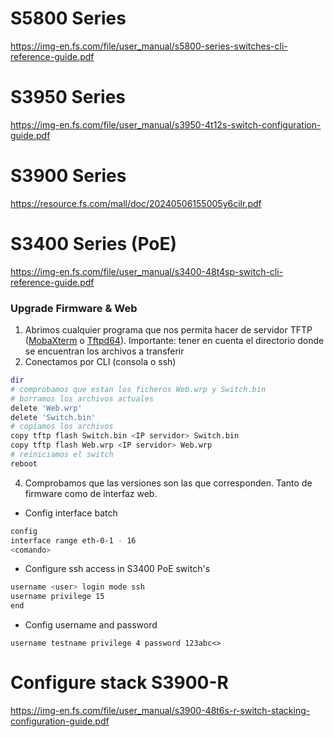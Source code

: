# S5800 Series

https://img-en.fs.com/file/user_manual/s5800-series-switches-cli-reference-guide.pdf

# S3950 Series

https://img-en.fs.com/file/user_manual/s3950-4t12s-switch-configuration-guide.pdf

# S3900 Series

https://resource.fs.com/mall/doc/20240506155005y6cilr.pdf

# S3400 Series (PoE)

https://img-en.fs.com/file/user_manual/s3400-48t4sp-switch-cli-reference-guide.pdf

### Upgrade Firmware & Web

1. Abrimos cualquier programa que nos permita hacer de servidor TFTP ([MobaXterm](https://mobaxterm.mobatek.net/download.html) o [Tftpd64](https://pjo2.github.io/tftpd64/)). Importante: tener en cuenta el directorio donde se encuentran los archivos a transferir
2. Conectamos por CLI (consola o ssh)
```bash
dir
# comprobamos que estan los ficheros Web.wrp y Switch.bin
# borramos los archivos actuales
delete 'Web.wrp'
delete 'Switch.bin'
# copiamos los archivos
copy tftp flash Switch.bin <IP servidor> Switch.bin
copy tftp flash Web.wrp <IP servidor> Web.wrp
# reiniciamos el switch
reboot
```
4. Comprobamos que las versiones son las que corresponden. Tanto de firmware como de interfaz web.

- Config interface batch

```bash
config
interface range eth-0-1 - 16
<comando>
```

- Configure ssh access in S3400 PoE switch's

```bash
username <user> login mode ssh
username privilege 15
end
```

- Config username and password

`username testname privilege 4 password 123abc<>`

# Configure stack S3900-R

https://img-en.fs.com/file/user_manual/s3900-48t6s-r-switch-stacking-configuration-guide.pdf
